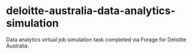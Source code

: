 # deloitte-australia-data-analytics-simulation
Data analytics virtual job simulation task completed via Forage for Deloitte Australia.
